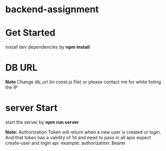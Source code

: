 # backend-assignment

# Get Started
install dev dependencies by **npm install**

# DB URL
**Note** Change db_url (in const.js file) or please contact me for white listing the IP

# server Start
start the server by 
**npm run server**

**Note:**
Authorization Token will return when a new user is created or login. And that token has a validity of 1d and need to pass in all apis expect create-user and login api.
example: 
authorization: Bearer <token>
